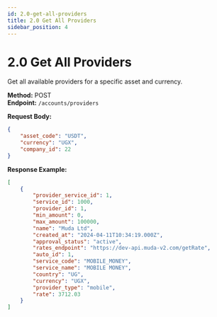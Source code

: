 ```yaml
---
id: 2.0-get-all-providers
title: 2.0 Get All Providers
sidebar_position: 4
---
```


# 2.0 Get All Providers

Get all available providers for a specific asset and currency.

**Method:** POST  
**Endpoint:** `/accounts/providers`

**Request Body:**
```json
{
    "asset_code": "USDT",
    "currency": "UGX",
    "company_id": 22
}
```

**Response Example:**
```json
[
    {
        "provider_service_id": 1,
        "service_id": 1000,
        "provider_id": 1,
        "min_amount": 0,
        "max_amount": 100000,
        "name": "Muda Ltd",
        "created_at": "2024-04-11T10:34:19.000Z",
        "approval_status": "active",
        "rates_endpoint": "https://dev-api.muda-v2.com/getRate",
        "auto_id": 1,
        "service_code": "MOBILE_MONEY",
        "service_name": "MOBILE MONEY",
        "country": "UG",
        "currency": "UGX",
        "provider_type": "mobile",
        "rate": 3712.03
    }
]
``` 